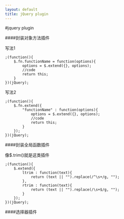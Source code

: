 ```yaml
---
layout: default
title: jQuery plugin
---
```

#jquery plugin

####封装对象方法插件

写法1

	;(function(){
		$.fn.functionName = function(options){
			options = $.extend({}, options);
			//code
			return this;
		}
	})(jQuery);

写法2
	
	;(function(){
		$.fn.extend({
			"functionName" : function(options){
				options = $.extend({}, options);
				//code
				return this;
			}
		});
	})(jQuery);

####封装全局函数插件

像$.trim()就是这类插件

	;(function(){
		$.extend({
			ltrim : function(text){
				return (text || "").replace(/^\s+/g, "");
			},
			rtrim : function(text){
				return (text || "").replace(/\s+$/g, "");
			}
		});
	})(jQuery);

####选择器插件